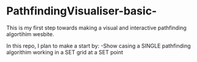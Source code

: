 # PathfindingVisualiser-basic-

This is my first step towards making a visual and interactive pathfinding algortihim wesbite.

In this repo, I plan to make a start by:
-Show casing a SINGLE pathfinding algorithim working in a SET grid at a SET point
